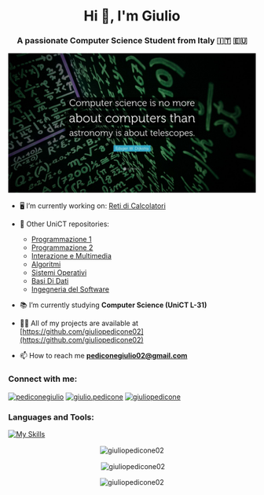 <h1 align="center">Hi 👋, I'm Giulio</h1>
<h3 align="center">A passionate Computer Science Student from Italy 🇮🇹 🇪🇺</h3>

<p align="center"><img src="./Dijkstra.jpg" width=700></p>

- 🖥️ I’m currently working on: [Reti di Calcolatori](https://github.com/giuliopedicone02/RetiDiCalcolatori)
- 📝 Other UniCT repositories: 
  -   [Programmazione 1](https://github.com/giuliopedicone02/Programmazione1)
  -   [Programmazione 2](https://github.com/giuliopedicone02/Programmazione2)
  -   [Interazione e Multimedia](https://github.com/giuliopedicone02/Processing)
  -   [Algoritmi](https://github.com/giuliopedicone02/Algoritmi)
  -   [Sistemi Operativi](https://github.com/giuliopedicone02/SistemiOperativi)
  -   [Basi Di Dati](https://github.com/giuliopedicone02/Database)
  -   [Ingegneria del Software](https://github.com/giuliopedicone02/IngegneriaDelSW)

- 📚 I’m currently studying **Computer Science (UniCT L-31)**

- 👨‍💻 All of my projects are available at [https://github.com/giuliopedicone02](https://github.com/giuliopedicone02)

- 📫 How to reach me **pediconegiulio02@gmail.com**

<h3 align="left">Connect with me:</h3>
<p align="left">
<a href="https://twitter.com/pediconegiulio" target="blank"><img align="center" src="https://raw.githubusercontent.com/rahuldkjain/github-profile-readme-generator/master/src/images/icons/Social/twitter.svg" alt="pediconegiulio" height="30" width="40" /></a>
<a href="https://fb.com/giulio.pedicone" target="blank"><img align="center" src="https://raw.githubusercontent.com/rahuldkjain/github-profile-readme-generator/master/src/images/icons/Social/facebook.svg" alt="giulio.pedicone" height="30" width="40" /></a>
<a href="https://instagram.com/giuliopedicone" target="blank"><img align="center" src="https://raw.githubusercontent.com/rahuldkjain/github-profile-readme-generator/master/src/images/icons/Social/instagram.svg" alt="giuliopedicone" height="30" width="40" /></a>
</p>

<h3 align="left">Languages and Tools:</h3>

[![My Skills](https://skillicons.dev/icons?i=c,cpp,java,python,html,css,js,mysql,php,bootstrap,wordpress,git,github,latex,processing)](https://skillicons.dev)

<p align="center"><img align="center" src="https://github-readme-stats.vercel.app/api/top-langs?username=giuliopedicone02&show_icons=true&locale=en&layout=compact" alt="giuliopedicone02" /></p>

<p align="center">&nbsp;<img align="center" src="https://github-readme-stats.vercel.app/api?username=giuliopedicone02&show_icons=true&locale=en" alt="giuliopedicone02" /></p>

<p align="center"><img align="center" src="https://github-readme-streak-stats.herokuapp.com/?user=giuliopedicone02&" alt="giuliopedicone02" /></p>
